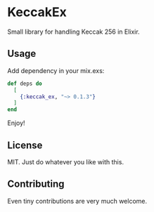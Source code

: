 # KeccakEx

Small library for handling Keccak 256 in Elixir.

## Usage

Add dependency in your mix.exs:

```elixir
def deps do
  [
    {:keccak_ex, "~> 0.1.3"}
  ]
end
```

Enjoy!

## License

MIT. Just do whatever you like with this.

## Contributing

Even tiny contributions are very much welcome.